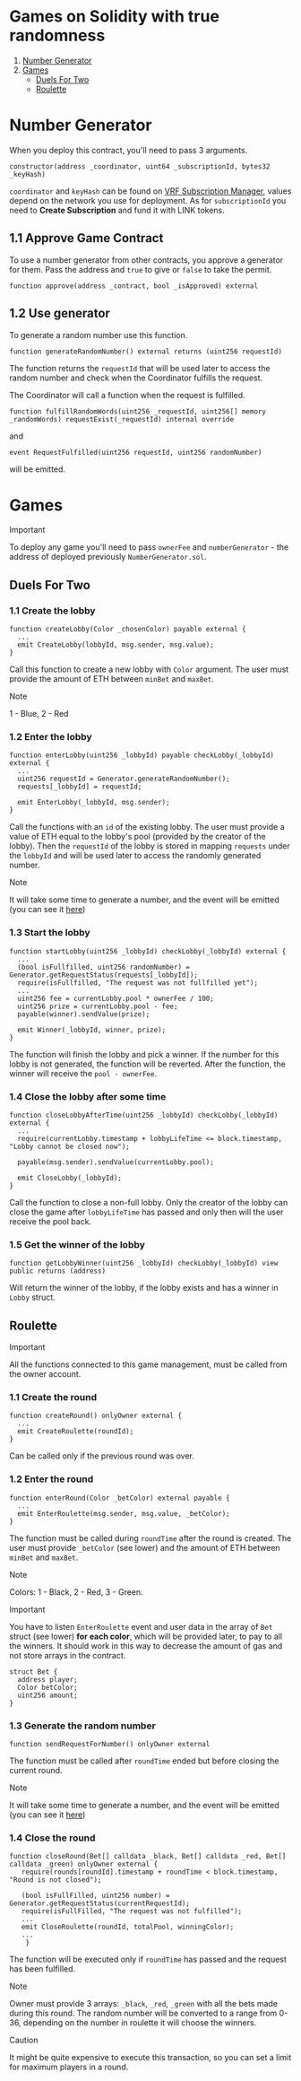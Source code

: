 # Games on Solidity with true randomness

1. [Number Generator](#number-generator)
2. [Games](#games)
   - [Duels For Two](#duels-for-two)
   - [Roulette](#roulette)

# Number Generator

When you deploy this contract, you'll need to pass 3 arguments.

```solidity
constructor(address _coordinator, uint64 _subscriptionId, bytes32 _keyHash)
```

`coordinator` and `keyHash` can be found on [VRF Subscription Manager](https://vrf.chain.link), values depend on the network you use for deployment.
As for `subscriptionId` you need to **Create Subscription** and fund it with LINK tokens.

## 1.1 Approve Game Contract

To use a number generator from other contracts, you approve a generator for them. Pass the address and `true` to give or `false` to take the permit.
```solidity
function approve(address _contract, bool _isApproved) external
```

## 1.2 Use generator

To generate a random number use this function.
```solidity
function generateRandomNumber() external returns (uint256 requestId)
```
The function returns the `requestId` that will be used later to access the random number and check when the Coordinator fulfills the request.

The Coordinator will call a function when the request is fulfilled.
```solidity
function fulfillRandomWords(uint256 _requestId, uint256[] memory _randomWords) requestExist(_requestId) internal override
```
and 
```solidity 
event RequestFulfilled(uint256 requestId, uint256 randomNumber)
```
will be emitted.

# Games
> [!IMPORTANT]
> To deploy any game you'll need to pass `ownerFee` and `numberGenerator` - the address of deployed previously `NumberGenerator.sol`.

## Duels For Two

### 1.1 Create the lobby

```solidity
function createLobby(Color _chosenColor) payable external {
  ...
  emit CreateLobby(lobbyId, msg.sender, msg.value);
}
```
Call this function to create a new lobby with `Color` argument. The user must provide the amount of ETH between `minBet` and `maxBet`.
> [!NOTE]
> 1 - Blue, 2 - Red

### 1.2 Enter the lobby

```solidity
function enterLobby(uint256 _lobbyId) payable checkLobby(_lobbyId) external {
  ...
  uint256 requestId = Generator.generateRandomNumber();
  requests[_lobbyId] = requestId;

  emit EnterLobby(_lobbyId, msg.sender);
}
```
Call the functions with an `id` of the existing lobby. The user must provide a value of ETH equal to the lobby's pool (provided by the creator of the lobby).
Then the `requestId` of the lobby is stored in mapping `requests` under the `lobbyId` and will be used later to access the randomly generated number.
>[!NOTE]
>It will take some time to generate a number, and the event will be emitted (you can see it [here](#12-use-generator))

### 1.3 Start the lobby

```solidity
function startLobby(uint256 _lobbyId) checkLobby(_lobbyId) external {
  ...
  (bool isFullfilled, uint256 randomNumber) = Generator.getRequestStatus(requests[_lobbyId]);
  require(isFullfilled, "The request was not fullfilled yet");
  ...
  uint256 fee = currentLobby.pool * ownerFee / 100;
  uint256 prize = currentLobby.pool - fee;
  payable(winner).sendValue(prize);

  emit Winner(_lobbyId, winner, prize);
}
```
The function will finish the lobby and pick a winner. If the number for this lobby is not generated, the function will be reverted. After the function, the winner will receive the `pool - ownerFee`.

### 1.4 Close the lobby after some time

```solidity
function closeLobbyAfterTime(uint256 _lobbyId) checkLobby(_lobbyId) external {
  ...
  require(currentLobby.timestamp + lobbyLifeTime <= block.timestamp, "Lobby cannot be closed now");

  payable(msg.sender).sendValue(currentLobby.pool);

  emit CloseLobby(_lobbyId);
}
```
Call the function to close a non-full lobby. Only the creator of the lobby can close the game after `lobbyLifeTime` has passed and only then will the user receive the pool back.

### 1.5 Get the winner of the lobby

```solidity
function getLobbyWinner(uint256 _lobbyId) checkLobby(_lobbyId) view public returns (address)
```
Will return the winner of the lobby, if the lobby exists and has a winner in `Lobby` struct.

## Roulette

> [!IMPORTANT]
> All the functions connected to this game management, must be called from the owner account.

### 1.1 Create the round
```solidity
function createRound() onlyOwner external {
  ...
  emit CreateRoulette(roundId);
}
```
Can be called only if the previous round was over.
### 1.2 Enter the round
```solidity
function enterRound(Color _betColor) external payable {
  ...
  emit EnterRoulette(msg.sender, msg.value, _betColor);
}
```
The function must be called during `roundTime` after the round is created. The user must provide `_betColor` (see lower) and the amount of ETH between `minBet` and `maxBet`.
> [!NOTE]
> Colors: 1 - Black, 2 - Red, 3 - Green.

> [!IMPORTANT]
> You have to listen `EnterRoulette` event and user data in the array of `Bet` struct (see lower) **for each color**, which will be provided later, to pay to all the winners. It should work in this way to decrease the amount of gas and not store arrays in the contract.
>
> ```solidity
>struct Bet {
>   address player;
>   Color betColor;
>   uint256 amount;
>}
> ```

### 1.3 Generate the random number
```solidity
function sendRequestForNumber() onlyOwner external
```
The function must be called after `roundTime` ended but before closing the current round.
>[!NOTE]
>It will take some time to generate a number, and the event will be emitted (you can see it [here](#12-use-generator))

### 1.4 Close the round
```solidity
function closeRound(Bet[] calldata _black, Bet[] calldata _red, Bet[] calldata _green) onlyOwner external {
   require(rounds[roundId].timestamp + roundTime < block.timestamp, "Round is not closed");

   (bool isFullFilled, uint256 number) = Generator.getRequestStatus(currentRequestId);
   require(isFullFilled, "The request was not fulfilled");
   ...
   emit CloseRoulette(roundId, totalPool, winningColor);
   ...
    }
```
The function will be executed only if `roundTime` has passed and the request has been fulfilled.
>[!NOTE]
>Owner must provide 3 arrays: `_black`, `_red`, `_green` with all the bets made during this round.
The random number will be converted to a range from 0-36, depending on the number in roulette it will choose the winners.

>[!CAUTION]
>It might be quite expensive to execute this transaction, so you can set a limit for maximum players in a round.

